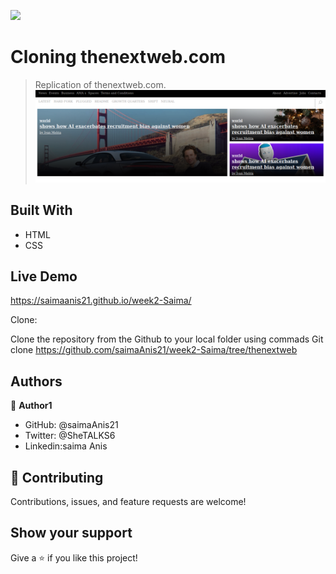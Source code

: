 ![](https://img.shields.io/badge/Microverse-blueviolet)

# Cloning thenextweb.com

> Replication of thenextweb.com.
![screenshot](./images/screen-shot.png)

## Built With

- HTML
- CSS


## Live Demo

https://saimaanis21.github.io/week2-Saima/


Clone:

Clone the repository from the Github to your local folder
using commads
Git clone https://github.com/saimaAnis21/week2-Saima/tree/thenextweb



## Authors

👤 **Author1**

- GitHub:  @saimaAnis21
- Twitter: @SheTALKS6
- Linkedin:saima Anis

## 🤝 Contributing

Contributions, issues, and feature requests are welcome!

## Show your support

Give a ⭐️ if you like this project!
